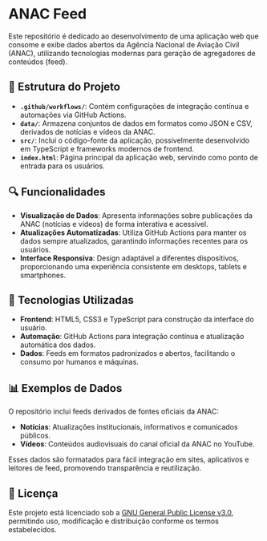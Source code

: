 # ANAC Feed

Este repositório é dedicado ao desenvolvimento de uma aplicação web que consome e exibe dados abertos da Agência Nacional de Aviação Civil (ANAC), utilizando tecnologias modernas para geração de agregadores de conteúdos (feed).

## 📁 Estrutura do Projeto

- **`.github/workflows/`**: Contém configurações de integração contínua e automações via GitHub Actions.
- **`data/`**: Armazena conjuntos de dados em formatos como JSON e CSV, derivados de notícias e vídeos da ANAC.
- **`src/`**: Inclui o código-fonte da aplicação, possivelmente desenvolvido em TypeScript e frameworks modernos de frontend.
- **`index.html`**: Página principal da aplicação web, servindo como ponto de entrada para os usuários.

## 🔍 Funcionalidades

- **Visualização de Dados**: Apresenta informações sobre publicações da ANAC (notícias e vídeos) de forma interativa e acessível.
- **Atualizações Automatizadas**: Utiliza GitHub Actions para manter os dados sempre atualizados, garantindo informações recentes para os usuários.
- **Interface Responsiva**: Design adaptável a diferentes dispositivos, proporcionando uma experiência consistente em desktops, tablets e smartphones.

## 🚀 Tecnologias Utilizadas

- **Frontend**: HTML5, CSS3 e TypeScript para construção da interface do usuário.
- **Automação**: GitHub Actions para integração contínua e atualização automática dos dados.
- **Dados**: Feeds em formatos padronizados e abertos, facilitando o consumo por humanos e máquinas.

## 📊 Exemplos de Dados

O repositório inclui feeds derivados de fontes oficiais da ANAC:

- **Notícias**: Atualizações institucionais, informativos e comunicados públicos.
- **Vídeos**: Conteúdos audiovisuais do canal oficial da ANAC no YouTube.

Esses dados são formatados para fácil integração em sites, aplicativos e leitores de feed, promovendo transparência e reutilização.

## 📄 Licença

Este projeto está licenciado sob a [GNU General Public License v3.0](LICENSE), permitindo uso, modificação e distribuição conforme os termos estabelecidos.
